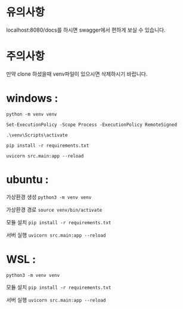 # 유의사항
localhost:8080/docs를 하시면 swagger에서 편하게 보실 수 있습니다.

# 주의사항
만약 clone 하셨을때 venv파일이 있으시면 삭제하시기 바랍니다.

# windows : 
`python -m venv venv`

`Set-ExecutionPolicy -Scope Process -ExecutionPolicy RemoteSigned`

`.\venv\Scripts\activate`

`pip install -r requirements.txt`

`uvicorn src.main:app --reload`

# ubuntu :
가상환경 생성
`python3 -m venv venv` 

가상환경 경로
`source venv/bin/activate`

모듈 설치
`pip install -r requirements.txt`

서버 실행
`uvicorn src.main:app --reload`

# WSL :
`python3 -m venv venv` 

모듈 설치
`pip install -r requirements.txt`

서버 실행
`uvicorn src.main:app --reload`


